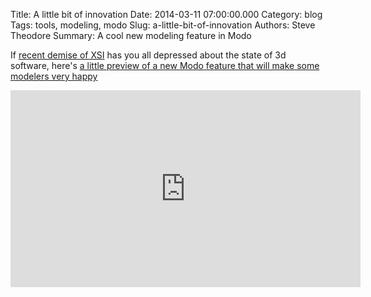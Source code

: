 Title: A little bit of innovation
Date: 2014-03-11 07:00:00.000
Category: blog
Tags: tools, modeling, modo
Slug: a-little-bit-of-innovation
Authors: Steve Theodore
Summary: A cool new modeling feature in Modo

If [recent demise of XSI](sigh.html) has you all depressed about the state of 3d software, here's [a little preview of a new Modo feature that will make some modelers very happy](https://www.youtube.com/watch?v=kjzfhbW2hNY) 

<iframe width="560" height="315" src="https://www.youtube.com/embed/kjzfhbW2hNY" frameborder="0" allowfullscreen></iframe>

